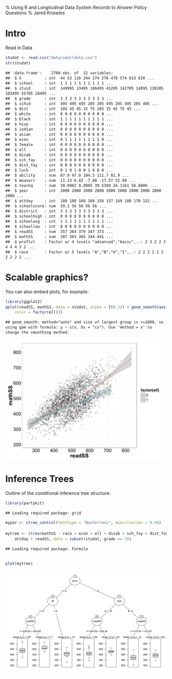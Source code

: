 % Using R and Longitudinal Data System Records to Answer Policy Questions
% Jared Knowles


# Intro
Read in Data



```r
studat <- read.csv("data/smalldata.csv")
str(studat)
```



```
## 'data.frame':	2700 obs. of  32 variables:
##  $ X          : int  44 53 116 244 274 276 478 574 613 620 ...
##  $ school     : int  1 1 1 1 1 1 1 1 1 1 ...
##  $ stuid      : int  149995 13495 106495 45205 142705 14995 120205 103495 55705 28495 ...
##  $ grade      : int  3 3 3 3 3 3 3 3 3 3 ...
##  $ schid      : int  495 495 495 205 205 495 205 495 205 495 ...
##  $ dist       : int  105 45 45 15 75 105 15 45 75 45 ...
##  $ white      : int  0 0 0 0 0 0 0 0 0 0 ...
##  $ black      : int  1 1 1 1 1 1 1 1 1 1 ...
##  $ hisp       : int  0 0 0 0 0 0 0 0 0 0 ...
##  $ indian     : int  0 0 0 0 0 0 0 0 0 0 ...
##  $ asian      : int  0 0 0 0 0 0 0 0 0 0 ...
##  $ econ       : int  0 1 1 1 1 1 1 1 1 0 ...
##  $ female     : int  0 0 0 0 0 0 0 0 0 0 ...
##  $ ell        : int  0 0 0 0 0 0 0 0 0 0 ...
##  $ disab      : int  0 0 0 0 0 0 0 0 0 0 ...
##  $ sch_fay    : int  0 0 0 0 0 0 0 0 0 0 ...
##  $ dist_fay   : int  0 0 0 0 0 0 0 0 0 0 ...
##  $ luck       : int  0 1 0 1 0 0 1 0 0 0 ...
##  $ ability    : num  87.9 97.8 104.5 111.7 81.9 ...
##  $ measerr    : num  11.13 6.82 -7.86 -17.57 52.98 ...
##  $ teachq     : num  39.0902 0.0985 39.5389 24.1161 56.6806 ...
##  $ year       : int  2000 2000 2000 2000 2000 2000 2000 2000 2000 2000 ...
##  $ attday     : int  180 180 160 168 156 157 169 180 170 152 ...
##  $ schoolscore: num  29.2 56 56 56 56 ...
##  $ district   : int  3 3 3 3 3 3 3 3 3 3 ...
##  $ schoolhigh : int  0 0 0 0 0 0 0 0 0 0 ...
##  $ schoolavg  : int  1 1 1 1 1 1 1 1 1 1 ...
##  $ schoollow  : int  0 0 0 0 0 0 0 0 0 0 ...
##  $ readSS     : num  357 264 370 347 373 ...
##  $ mathSS     : num  387 303 365 344 441 ...
##  $ proflvl    : Factor w/ 4 levels "advanced","basic",..: 2 3 2 2 2 4 4 4 3 2 ...
##  $ race       : Factor w/ 5 levels "A","B","H","I",..: 2 2 2 2 2 2 2 2 2 2 ...
```




# Scalable graphics?

You can also embed plots, for example:



```r
library(ggplot2)
qplot(readSS, mathSS, data = studat, alpha = I(0.2)) + geom_smooth(aes(group = ell, 
    color = factor(ell)))
```



```
## geom_smooth: method="auto" and size of largest group is >=1000, so using gam with formula: y ~ s(x, bs = "cs"). Use 'method = x' to change the smoothing method.
```

![plot of chunk unnamed-chunk-1](figure/unnamed-chunk-1.svg) 


# Inference Trees

Outline of the conditional inference tree structure. 


```r
library(partykit)
```



```
## Loading required package: grid
```



```r
mypar <- ctree_control(testtype = "Bonferroni", mincriterion = 0.99)

mytree <- ctree(mathSS ~ race + econ + ell + disab + sch_fay + dist_fay + 
    attday + readSS, data = subset(studat, grade == 3))
```



```
## Loading required package: Formula
```



```r

plot(mytree)
```

![plot of chunk parttree](figure/parttree.svg) 

